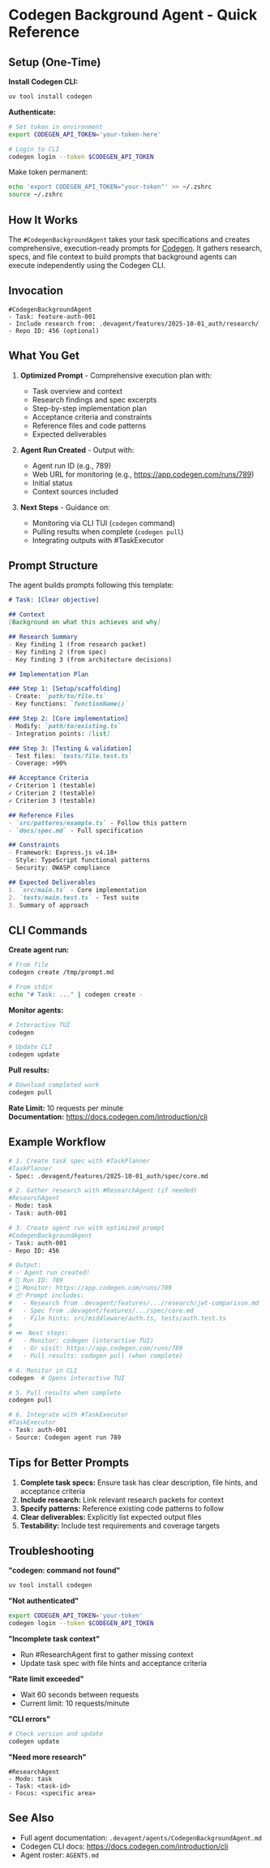 # Codegen Background Agent - Quick Reference

## Setup (One-Time)

**Install Codegen CLI:**
```bash
uv tool install codegen
```

**Authenticate:**
```bash
# Set token in environment
export CODEGEN_API_TOKEN='your-token-here'

# Login to CLI
codegen login --token $CODEGEN_API_TOKEN
```

Make token permanent:
```bash
echo 'export CODEGEN_API_TOKEN="your-token"' >> ~/.zshrc
source ~/.zshrc
```

## How It Works

The `#CodegenBackgroundAgent` takes your task specifications and creates comprehensive, execution-ready prompts for [Codegen](https://docs.codegen.com/introduction/cli). It gathers research, specs, and file context to build prompts that background agents can execute independently using the Codegen CLI.

## Invocation

```
#CodegenBackgroundAgent
- Task: feature-auth-001
- Include research from: .devagent/features/2025-10-01_auth/research/
- Repo ID: 456 (optional)
```

## What You Get

1. **Optimized Prompt** - Comprehensive execution plan with:
   - Task overview and context
   - Research findings and spec excerpts
   - Step-by-step implementation plan
   - Acceptance criteria and constraints
   - Reference files and code patterns
   - Expected deliverables

2. **Agent Run Created** - Output with:
   - Agent run ID (e.g., 789)
   - Web URL for monitoring (e.g., https://app.codegen.com/runs/789)
   - Initial status
   - Context sources included

3. **Next Steps** - Guidance on:
   - Monitoring via CLI TUI (`codegen` command)
   - Pulling results when complete (`codegen pull`)
   - Integrating outputs with #TaskExecutor

## Prompt Structure

The agent builds prompts following this template:

```markdown
# Task: [Clear objective]

## Context
[Background on what this achieves and why]

## Research Summary
- Key finding 1 (from research packet)
- Key finding 2 (from spec)
- Key finding 3 (from architecture decisions)

## Implementation Plan

### Step 1: [Setup/scaffolding]
- Create: `path/to/file.ts`
- Key functions: `functionName()`

### Step 2: [Core implementation]
- Modify: `path/to/existing.ts`
- Integration points: [list]

### Step 3: [Testing & validation]
- Test files: `tests/file.test.ts`
- Coverage: >90%

## Acceptance Criteria
✓ Criterion 1 (testable)
✓ Criterion 2 (testable)
✓ Criterion 3 (testable)

## Reference Files
- `src/patterns/example.ts` - Follow this pattern
- `docs/spec.md` - Full specification

## Constraints
- Framework: Express.js v4.18+
- Style: TypeScript functional patterns
- Security: OWASP compliance

## Expected Deliverables
1. `src/main.ts` - Core implementation
2. `tests/main.test.ts` - Test suite
3. Summary of approach
```

## CLI Commands

**Create agent run:**
```bash
# From file
codegen create /tmp/prompt.md

# From stdin
echo "# Task: ..." | codegen create -
```

**Monitor agents:**
```bash
# Interactive TUI
codegen

# Update CLI
codegen update
```

**Pull results:**
```bash
# Download completed work
codegen pull
```

**Rate Limit:** 10 requests per minute  
**Documentation:** https://docs.codegen.com/introduction/cli

## Example Workflow

```bash
# 1. Create task spec with #TaskPlanner
#TaskPlanner
- Spec: .devagent/features/2025-10-01_auth/spec/core.md

# 2. Gather research with #ResearchAgent (if needed)
#ResearchAgent
- Mode: task
- Task: auth-001

# 3. Create agent run with optimized prompt
#CodegenBackgroundAgent
- Task: auth-001
- Repo ID: 456

# Output:
# ✅ Agent run created!
# 📝 Run ID: 789
# 🔗 Monitor: https://app.codegen.com/runs/789
# 📦 Prompt includes:
#   - Research from .devagent/features/.../research/jwt-comparison.md
#   - Spec from .devagent/features/.../spec/core.md
#   - File hints: src/middleware/auth.ts, tests/auth.test.ts
#
# ⏭️  Next steps:
#   - Monitor: codegen (interactive TUI)
#   - Or visit: https://app.codegen.com/runs/789
#   - Pull results: codegen pull (when complete)

# 4. Monitor in CLI
codegen  # Opens interactive TUI

# 5. Pull results when complete
codegen pull

# 6. Integrate with #TaskExecutor
#TaskExecutor
- Task: auth-001
- Source: Codegen agent run 789
```

## Tips for Better Prompts

1. **Complete task specs:** Ensure task has clear description, file hints, and acceptance criteria
2. **Include research:** Link relevant research packets for context
3. **Specify patterns:** Reference existing code patterns to follow
4. **Clear deliverables:** Explicitly list expected output files
5. **Testability:** Include test requirements and coverage targets

## Troubleshooting

**"codegen: command not found"**
```bash
uv tool install codegen
```

**"Not authenticated"**
```bash
export CODEGEN_API_TOKEN='your-token'
codegen login --token $CODEGEN_API_TOKEN
```

**"Incomplete task context"**
- Run #ResearchAgent first to gather missing context
- Update task spec with file hints and acceptance criteria

**"Rate limit exceeded"**
- Wait 60 seconds between requests
- Current limit: 10 requests/minute

**"CLI errors"**
```bash
# Check version and update
codegen update
```

**"Need more research"**
```
#ResearchAgent
- Mode: task
- Task: <task-id>
- Focus: <specific area>
```

## See Also

- Full agent documentation: `.devagent/agents/CodegenBackgroundAgent.md`
- Codegen CLI docs: https://docs.codegen.com/introduction/cli
- Agent roster: `AGENTS.md`

